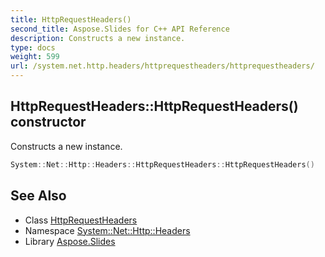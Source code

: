 ```yaml
---
title: HttpRequestHeaders()
second_title: Aspose.Slides for C++ API Reference
description: Constructs a new instance.
type: docs
weight: 599
url: /system.net.http.headers/httprequestheaders/httprequestheaders/
---
```

## HttpRequestHeaders::HttpRequestHeaders() constructor


Constructs a new instance.

```cpp
System::Net::Http::Headers::HttpRequestHeaders::HttpRequestHeaders()
```

## See Also

* Class [HttpRequestHeaders](../)
* Namespace [System::Net::Http::Headers](../../)
* Library [Aspose.Slides](../../../)